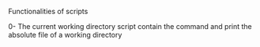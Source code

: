 Functionalities of scripts

0- The current working directory script contain the command and print the absolute file of a working directory

